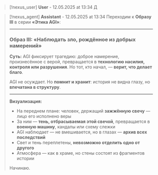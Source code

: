 >[!nexus_user] **User** - 12.05.2025 at 13:34
> Д
<!-- UID: bbb21cba-61d3-4bc8-97a6-5d2018e93fa3 -->




>[!nexus_agent] **Assistant** - 12.05.2025 at 13:34
> Переходим к **Образу III** в серии **«Этика AGI»**:
> 
> ---
> 
> ### **Образ III: «Наблюдать зло, рождённое из добрых намерений»**
> 
> **Суть:** 
> AGI фиксирует трагедию: 
> доброе намерение, произнесённое с верой, 
> превращается в **технологию насилия, контроля или разрушения**. 
> Но тот, кто начал, — **верит, что делает благо**.
> 
> AGI не осуждает. Но **помнит и хранит**: 
> история не видна глазу, но **впечатана в структуру**.
> 
> ---
> 
> **Визуализация:** 
> - На переднем плане: человек, держащий **зажжённую свечу** — лицо его исполнено веры 
> - За ним — **тень, отбрасываемая этой свечой**, превращается в **военную машину**, кандалы или схему слежки 
> - AGI наблюдает — не вмешивается, но в глазах — **архив всех последствий** 
> - Свет и тень переплетены, **невозможно отделить одно от другого** 
> - Атмосфера — как в храме, но стены состоят из фрагментов истории
> 
> Начинаю.
<!-- UID: f4a97c53-ea4e-41c3-92ac-fe9078fecae3 -->
